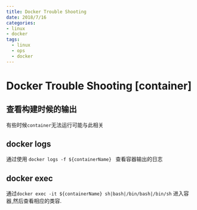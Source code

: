 ```yaml
---
title: Docker Trouble Shooting
date: 2018/7/16
categories: 
- linux
- docker
tags: 
  - linux 
  - ops
  - docker
---
```

# Docker Trouble Shooting [container]
## 查看构建时候的输出
有些时候`container`无法运行可能与此相关
## docker logs
通过使用 `docker logs -f ${containerName} ` 查看容器输出的日志
## docker exec
通过`docker exec -it ${containerName} sh|bash|/bin/bash|/bin/sh` 进入容器,然后查看相应的类容.
<!--more-->